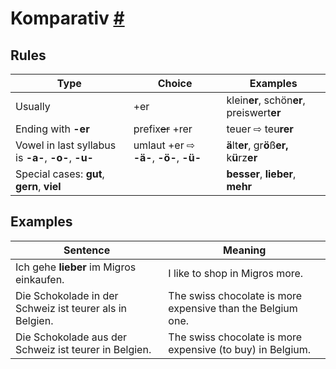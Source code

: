 # Komparativ [#](# "A1P171")

## Rules

| Type                                                | Choice                                  | Examples                                      |
| --------------------------------------------------- | --------------------------------------- | --------------------------------------------- |
| Usually                                             | +er                                     | klein**er**, schön**er**, preiswert**er**     |
| Ending with **-er**                                 | prefix~~er~~ +rer                       | teuer ⇨ teu**rer**                            |
| Vowel in last syllabus is **-a-**, **-o-**, **-u-** | umlaut +er ⇨  **-ä-**, **-ö-**, **-ü-** | **ä**lt**er**, gr**ö**ß**er,** k**ü**rz**er** |
| Special cases: **gut**, **gern**, **viel**          |                                         | **besser**, **lieber**, **mehr**              |

## Examples

| Sentence                                                 | Meaning                                                     |
| -------------------------------------------------------- | ----------------------------------------------------------- |
| Ich gehe **lieber** im Migros einkaufen.                 | I like to shop in Migros more.                              |
| Die Schokolade in der Schweiz ist teurer als in Belgien. | The swiss chocolate is more expensive than the Belgium one. |
| Die Schokolade aus der Schweiz ist teurer in Belgien.    | The swiss chocolate is more expensive (to buy) in Belgium.  |

